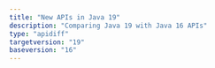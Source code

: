```yaml
---
title: "New APIs in Java 19"
description: "Comparing Java 19 with Java 16 APIs"
type: "apidiff"
targetversion: "19"
baseversion: "16"
---
```

